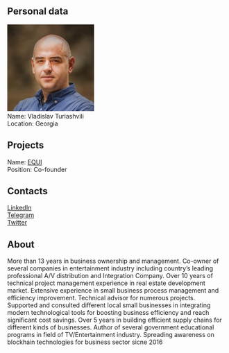 ## Personal data
![vladislav turiashvili photo](photo/vladislav_turiashvili.jpg)  
Name:  Vladislav Turiashvili  
Location: Georgia
## Projects 
Name: [EQUI](../projects/equi.md)  
Position: Co-founder  
## Contacts
[LinkedIn](https://www.linkedin.com/in/vladislavturiashvili/)  
[Telegram](https://t.me/vturias)  
[Twitter](https://twitter.com/vturias)
## About
More than 13 years in business ownership and management. Co-owner of several companies in entertainment industry including country’s leading professional A/V distribution and Integration Company. Over 10 years of technical project management experience in real estate development market. Extensive experience in small business process management and efficiency improvement.	Technical advisor for numerous projects. Supported and consulted different local small businesses in integrating modern technological tools for boosting business efficiency and reach significant cost savings.	Over 5 years in building efficient supply chains for different kinds of businesses.	Author of several government educational programs in field of TV/Entertainment industry.	Spreading awareness on blockhain technologies for business sector sicne 2016
